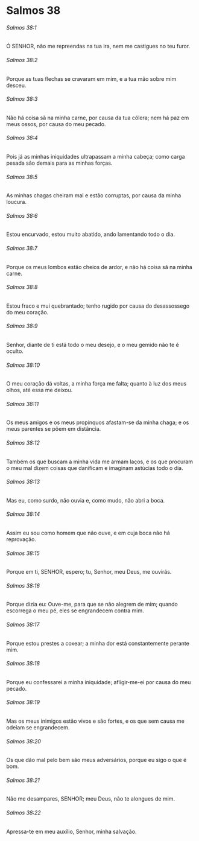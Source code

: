 # Salmos 38

###### Salmos 38:1

Ó SENHOR, não me repreendas na tua ira, nem me castigues no teu furor.

###### Salmos 38:2

Porque as tuas flechas se cravaram em mim, e a tua mão sobre mim desceu.

###### Salmos 38:3

Não há coisa sã na minha carne, por causa da tua cólera; nem há paz em meus ossos, por causa do meu pecado.

###### Salmos 38:4

Pois já as minhas iniquidades ultrapassam a minha cabeça; como carga pesada são demais para as minhas forças.

###### Salmos 38:5

As minhas chagas cheiram mal e estão corruptas, por causa da minha loucura.

###### Salmos 38:6

Estou encurvado, estou muito abatido, ando lamentando todo o dia.

###### Salmos 38:7

Porque os meus lombos estão cheios de ardor, e não há coisa sã na minha carne.

###### Salmos 38:8

Estou fraco e mui quebrantado; tenho rugido por causa do desassossego do meu coração.

###### Salmos 38:9

Senhor, diante de ti está todo o meu desejo, e o meu gemido não te é oculto.

###### Salmos 38:10

O meu coração dá voltas, a minha força me falta; quanto à luz dos meus olhos, até essa me deixou.

###### Salmos 38:11

Os meus amigos e os meus propínquos afastam-se da minha chaga; e os meus parentes se põem em distância.

###### Salmos 38:12

Também os que buscam a minha vida me armam laços, e os que procuram o meu mal dizem coisas que danificam e imaginam astúcias todo o dia.

###### Salmos 38:13

Mas eu, como surdo, não ouvia e, como mudo, não abri a boca.

###### Salmos 38:14

Assim eu sou como homem que não ouve, e em cuja boca não há reprovação.

###### Salmos 38:15

Porque em ti, SENHOR, espero; tu, Senhor, meu Deus, me ouvirás.

###### Salmos 38:16

Porque dizia eu: Ouve-me, para que se não alegrem de mim; quando escorrega o meu pé, eles se engrandecem contra mim.

###### Salmos 38:17

Porque estou prestes a coxear; a minha dor está constantemente perante mim.

###### Salmos 38:18

Porque eu confessarei a minha iniquidade; afligir-me-ei por causa do meu pecado.

###### Salmos 38:19

Mas os meus inimigos estão vivos e são fortes, e os que sem causa me odeiam se engrandecem.

###### Salmos 38:20

Os que dão mal pelo bem são meus adversários, porque eu sigo o que é bom.

###### Salmos 38:21

Não me desampares, SENHOR; meu Deus, não te alongues de mim.

###### Salmos 38:22

Apressa-te em meu auxílio, Senhor, minha salvação.

